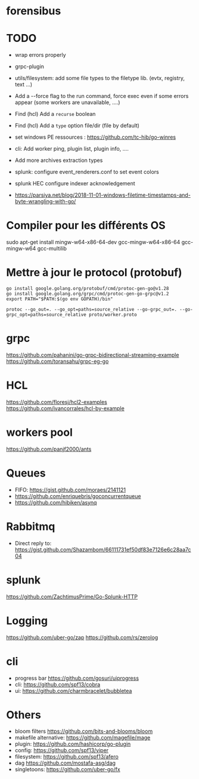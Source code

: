 # forensibus

# TODO
- wrap errors properly
- grpc-plugin
- utils/filesystem: add some file types to the filetype lib. (evtx, registry, text ...)
- Add a --force flag to the run command, force exec even if some errors appear (some workers are unavailable, ....)
- Find (hcl) Add a `recurse` boolean
- Find (hcl) Add a `type` option file/dir (file by default)
- set windows PE ressources : https://github.com/tc-hib/go-winres
- cli: Add worker ping, plugin list, plugin info, ....

- Add more archives extraction types
- splunk: configure event_renderers.conf to set event colors
- splunk HEC configure indexer acknowledgement
- https://parsiya.net/blog/2018-11-01-windows-filetime-timestamps-and-byte-wrangling-with-go/

# Compiler pour les différents OS

sudo apt-get install mingw-w64-x86-64-dev gcc-mingw-w64-x86-64 gcc-mingw-w64 gcc-multilib

# Mettre à jour le protocol (protobuf)

```
go install google.golang.org/protobuf/cmd/protoc-gen-go@v1.28
go install google.golang.org/grpc/cmd/protoc-gen-go-grpc@v1.2
export PATH="$PATH:$(go env GOPATH)/bin"

protoc --go_out=. --go_opt=paths=source_relative --go-grpc_out=. --go-grpc_opt=paths=source_relative proto/worker.proto
```

# grpc

https://github.com/pahanini/go-grpc-bidirectional-streaming-example
https://github.com/toransahu/grpc-eg-go

# HCL

https://github.com/floresj/hcl2-examples
https://github.com/ivancorrales/hcl-by-example

# workers pool

https://github.com/panjf2000/ants

# Queues

- FIFO: https://gist.github.com/moraes/2141121
- https://github.com/enriquebris/goconcurrentqueue
- https://github.com/hibiken/asynq

# Rabbitmq 

- Direct reply to: https://gist.github.com/Shazambom/66111731ef50df83e7126e6c28aa7c04

# splunk

https://github.com/ZachtimusPrime/Go-Splunk-HTTP

# Logging

https://github.com/uber-go/zap
https://github.com/rs/zerolog

# cli

- progress bar https://github.com/gosuri/uiprogress
- cli: https://github.com/spf13/cobra
- ui: https://github.com/charmbracelet/bubbletea

# Others

- bloom filters https://github.com/bits-and-blooms/bloom
- makefile alternative: https://github.com/magefile/mage
- plugin: https://github.com/hashicorp/go-plugin
- config: https://github.com/spf13/viper
- filesystem: https://github.com/spf13/afero
- dag https://github.com/mostafa-asg/dag
- singletoons: https://github.com/uber-go/fx
